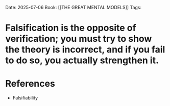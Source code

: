 Date: 2025-07-06
Book: [[THE GREAT MENTAL MODELS]]
Tags: 
# Falsification is the opposite of verification; you must try to show the theory is incorrect, and if you fail to do so, you actually strengthen it.



# References
- Falsifiability 